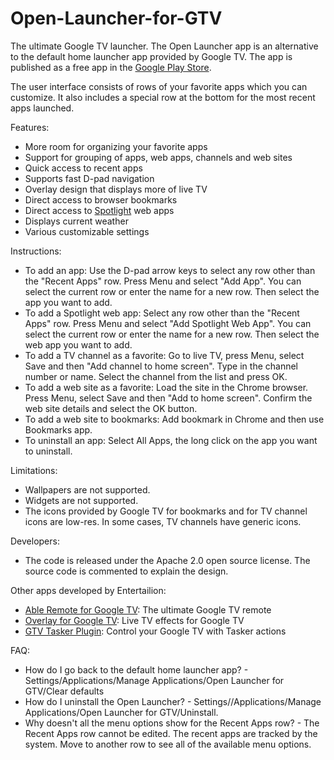 Open-Launcher-for-GTV
=====================

<p>The ultimate Google TV launcher. The Open Launcher app is an alternative to the default home launcher app provided by Google TV. The app is published as a free app in the <a href="https://play.google.com/store/apps/details?id=com.entertailion.android.launcher">Google Play Store</a>.</p>

<p>The user interface consists of rows of your favorite apps which you can customize. It also includes a special row at the bottom for the most recent apps launched.</p>

<p>Features:
<ul>
<li>More room for organizing your favorite apps</li>
<li>Support for grouping of apps, web apps, channels and web sites</li>
<li>Quick access to recent apps</li>
<li>Supports fast D-pad navigation</li>
<li>Overlay design that displays more of live TV</li>
<li>Direct access to browser bookmarks</li>
<li>Direct access to <a href="https://www.google.com/tv/spotlight-gallery.html">Spotlight</a> web apps</li>
<li>Displays current weather</li>
<li>Various customizable settings</li>
</ul>
</p>

<p>Instructions:
<ul>
<li>To add an app: Use the D-pad arrow keys to select any row other than the "Recent Apps" row. Press Menu and select "Add App". You can select the current row or enter the name for a new row. Then select the app you want to add.</li>
<li>To add a Spotlight web app: Select any row other than the "Recent Apps" row. Press Menu and select "Add Spotlight Web App". You can select the current row or enter the name for a new row. Then select the web app you want to add.</li>
<li>To add a TV channel as a favorite: Go to live TV, press Menu, select Save and then "Add channel to home screen". Type in the channel number or name. Select the channel from the list and press OK.</li>
<li>To add a web site as a favorite: Load the site in the Chrome browser. Press Menu, select Save and then "Add to home screen". Confirm the web site details and select the OK button.</li>
<li>To add a web site to bookmarks: Add bookmark in Chrome and then use Bookmarks app.</li>
<li>To uninstall an app: Select All Apps, the long click on the app you want to uninstall.</li>
</ul>
</p>

<p>Limitations:
<ul>
<li>Wallpapers are not supported.</li>
<li>Widgets are not supported.</li>
<li>The icons provided by Google TV for bookmarks and for TV channel icons are low-res. In some cases, TV channels have generic icons.</li>
</ul>
</p>


<p>Developers:
<ul>
<li>The code is released under the Apache 2.0 open source license. The source code is commented to explain the design.</li>
</ul>
</p>

<p>Other apps developed by Entertailion:
<ul>
<li><a href="https://play.google.com/store/apps/details?id=com.entertailion.android.tvremote">Able Remote for Google TV</a>: The ultimate Google TV remote</li>
<li><a href="https://play.google.com/store/apps/details?id=com.entertailion.android.overlay">Overlay for Google TV</a>: Live TV effects for Google TV</li>
<li><a href="https://play.google.com/store/apps/details?id=com.entertailion.android.tasker">GTV Tasker Plugin</a>: Control your Google TV with Tasker actions</li>
</ul>
</p>

<p>FAQ:
<ul>
<li>How do I go back to the default home launcher app? - Settings/Applications/Manage Applications/Open Launcher for GTV/Clear defaults</li>
<li>How do I uninstall the Open Launcher? - Settings//Applications/Manage Applications/Open Launcher for GTV/Uninstall.</li>
<li>Why doesn't all the menu options show for the Recent Apps row? - The Recent Apps row cannot be edited. The recent apps are tracked by the system. Move to another row to see all of the available menu options.</li>
</ul>
</p>

